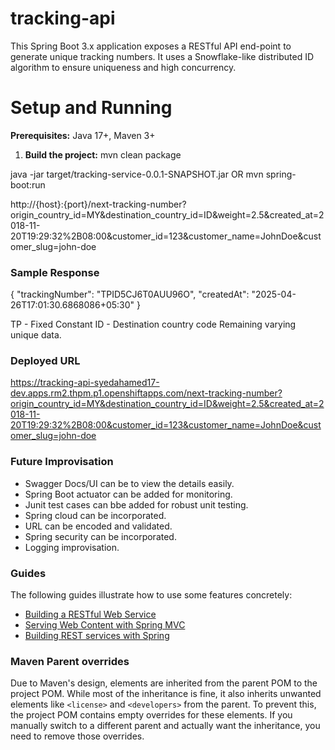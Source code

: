 # tracking-api
This Spring Boot 3.x application exposes a RESTful API end-point to generate unique tracking numbers. 
It uses a Snowflake-like distributed ID algorithm to ensure uniqueness and high concurrency.

# Setup and Running
**Prerequisites:** Java 17+, Maven 3+

1. **Build the project:**
mvn clean package

java -jar target/tracking-service-0.0.1-SNAPSHOT.jar
OR
mvn spring-boot:run

http://{host}:{port}/next-tracking-number?origin_country_id=MY&destination_country_id=ID&weight=2.5&created_at=2018-11-20T19:29:32%2B08:00&customer_id=123&customer_name=JohnDoe&customer_slug=john-doe

### Sample Response
{
  "trackingNumber": "TPID5CJ6T0AUU96O",
  "createdAt": "2025-04-26T17:01:30.6868086+05:30"
}


TP - Fixed Constant
ID - Destination country code
Remaining varying unique data.

### Deployed URL
https://tracking-api-syedahamed17-dev.apps.rm2.thpm.p1.openshiftapps.com/next-tracking-number?origin_country_id=MY&destination_country_id=ID&weight=2.5&created_at=2018-11-20T19:29:32%2B08:00&customer_id=123&customer_name=JohnDoe&customer_slug=john-doe

### Future Improvisation
* Swagger Docs/UI can be to view the details easily.
* Spring Boot actuator can be added for monitoring.
* Junit test cases can bbe added for robust unit testing.
* Spring cloud can be incorporated.
* URL can be encoded and validated.
* Spring security can be incorporated.
* Logging improvisation.

### Guides
The following guides illustrate how to use some features concretely:

* [Building a RESTful Web Service](https://spring.io/guides/gs/rest-service/)
* [Serving Web Content with Spring MVC](https://spring.io/guides/gs/serving-web-content/)
* [Building REST services with Spring](https://spring.io/guides/tutorials/rest/)

### Maven Parent overrides

Due to Maven's design, elements are inherited from the parent POM to the project POM.
While most of the inheritance is fine, it also inherits unwanted elements like `<license>` and `<developers>` from the parent.
To prevent this, the project POM contains empty overrides for these elements.
If you manually switch to a different parent and actually want the inheritance, you need to remove those overrides.